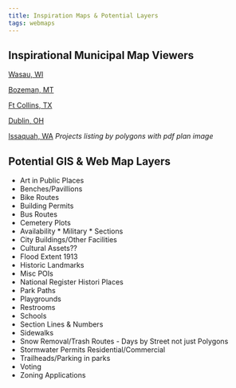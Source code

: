 ```yaml
---
title: Inspiration Maps & Potential Layers
tags: webmaps
---
```


## Inspirational Municipal Map Viewers
[Wasau, WI](https://gis.co.marathon.wi.us/Html5ViewerExt/Index.html?viewer=public)

[Bozeman, MT](https://gisweb.bozeman.net/Html5Viewer/?viewer=gvlt)

[Ft Collins, TX](https://gisweb.fcgov.com/HTML5Viewer/Index.html?viewer=FCMaps)

[Dublin, OH](https://mapping.dublin.oh.us/dubscovery/)

[Issaquah, WA](https://products.issaquahwa.gov/html5viewerpublic/index.html?viewer=activeprojectspublic)
*Projects listing by polygons with pdf plan image*

## Potential GIS & Web Map Layers

*  Art in Public Places
*  Benches/Pavillions
*  Bike Routes
*  Building Permits
*  Bus Routes
*  Cemetery Plots
  *  Availability
	*  Military
	*  Sections
*  City Buildings/Other Facilities
*  Cultural Assets??
*  Flood Extent 1913
*  Historic Landmarks
*  Misc POIs
*  National Register Histori Places
*  Park Paths
*  Playgrounds
*  Restrooms
*  Schools
*  Section Lines & Numbers
*  Sidewalks
*  Snow Removal/Trash Routes - Days by Street not just Polygons
*  Stormwater Permits Residential/Commercial
*  Trailheads/Parking in parks
*  Voting
*  Zoning Applications
